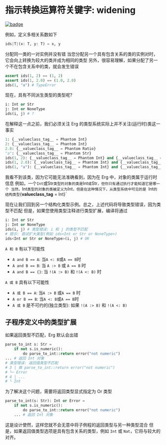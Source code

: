 # 指示转换运算符关键字: widening

[![badge](https://img.shields.io/endpoint.svg?url=https%3A%2F%2Fgezf7g7pd5.execute-api.ap-northeast-1.amazonaws.com%2Fdefault%2Fsource_up_to_date%3Fowner%3Derg-lang%26repos%3Derg%26ref%3Dmain%26path%3Ddoc/EN/syntax/type/advanced/widening.md%26commit_hash%3Db07c17708b9141bbce788d2e5b3ad4f365d342fa)](https://gezf7g7pd5.execute-api.ap-northeast-1.amazonaws.com/default/source_up_to_date?owner=erg-lang&repos=erg&ref=main&path=doc/EN/syntax/type/advanced/widening.md&commit_hash=b07c17708b9141bbce788d2e5b3ad4f365d342fa)

例如，定义多相关系数如下

```python
ids|T|(x: T, y: T) = x, y
```

分配同一类的一对实例并没有错
当您分配另一个具有包含关系的类的实例对时，它会向上转换为较大的类并成为相同的类型
另外，很容易理解，如果分配了另一个不在包含关系中的类，就会发生错误

```python
assert ids(1, 2) == (1, 2)
assert ids(1, 2.0) == (1.0, 2.0)
ids(1, "a") # TypeError
```

现在，具有不同派生类型的类型呢?

```python
i: Int or Str
j: Int or NoneType
ids(i, j) # ?
```

在解释这一点之前，我们必须关注 Erg 的类型系统实际上并不关注(运行时)类这一事实

```python
1: {__valueclass_tag__ = Phantom Int}
2: {__valueclass_tag__ = Phantom Int}
2.0: {__valueclass_tag__ = Phantom Ratio}
"a": {__valueclass_tag__ = Phantom Str}
ids(1, 2): {__valueclass_tag__ = Phantom Int} and {__valueclass_tag__ = Phantom Int} == {__valueclass_tag__ = Phantom Int}
ids(1, 2.0): {__valueclass_tag__ = Phantom Int} and {__valueclass_tag__ = Phantom Ratio} == {__valueclass_tag__ = Phantom Ratio} # Int < Ratio
ids(1, "a"): {__valueclass_tag__ = Phantom Int} and {__valueclass_tag__ = Phantom Str} == Never # 类型错误
```

我看不到该类，因为它可能无法准确看到，因为在 Erg 中，对象的类属于运行时信息
例如，一个`Int`或Str`类型的对象的类是`Int`或`Str`，但你只有通过执行才能知道它是哪一个
当然，`Int` 类型的对象的类被定义为 `Int`，但是在这种情况下，从类型系统中可见的是 `Int` 的结构类型 `{__valueclass_tag__ = Int}`

现在让我们回到另一个结构化类型示例。总之，上述代码将导致类型错误，因为类型不匹配
但是，如果您使用类型注释进行类型扩展，编译将通过

```python
i: Int or Str
j: Int or NoneType
ids(i, j) # 类型错误: i 和 j 的类型不匹配
# 提示: 尝试扩大类型(例如 ids<Int or Str or NoneType>)
ids<Int or Str or NoneType>(i, j) # OK
```

`A 和 B` 有以下可能性

* `A and B == A`: 当`A <: B`或`A == B`时
* `A and B == B`: 当 `A :> B` 或 `A == B` 时
* `A and B == {}`: 当 `!(A :> B)` 和 `!(A <: B)` 时

`A 或 B` 具有以下可能性

* `A 或 B == A`: 当`A :> B` 或`A == B` 时
* `A or B == B`: 当`A <: B`或`A == B`时
* `A 或 B` 是不可约的(独立类型): 如果 `!(A :> B)` 和 `!(A <: B)`

## 子程序定义中的类型扩展

如果返回类型不匹配，Erg 默认会出错

```python
parse_to_int s: Str =
    if not s.is_numeric():
        do parse_to_int::return error("not numeric")
... # 返回 Int 对象
# 类型错误: 返回值类型不匹配
# 3 | 做 parse_to_int::return error("not numeric")
# └─ Error
# 4 | ...
# └ Int
```

为了解决这个问题，需要将返回类型显式指定为 Or 类型

```python
parse_to_int(s: Str): Int or Error =
    if not s.is_numeric():
        do parse_to_int::return error("not numeric")
    ... # 返回 Int 对象
```

这是设计使然，这样您就不会无意中将子例程的返回类型与另一种类型混合
但是，如果返回值类型选项是具有包含关系的类型，例如 `Int` 或 `Nat`，它将与较大的对齐。